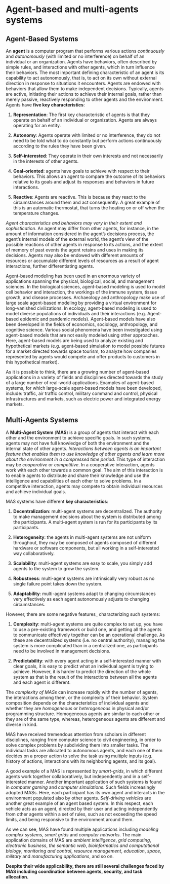 # Agent-based and multi-agents systems

## Agent-Based Systems

An **agent** is a computer program that performs various actions _continuously_ and _autonomously_  (with limited or no 
interference) on behalf of an individual or an organization. Agents have behaviors, often described by simple rules, and 
interactions with other agents, which in turn influence their behaviors. The most important defining characteristic of 
an agent is its capability to act autonomously, that is, to act on its own without external direction in response to 
situations it encounters. Agents are endowed with behaviors that allow them to make independent decisions. Typically, 
agents are active, initiating their actions to achieve their internal goals, rather than merely passive, reactively 
responding to other agents and the environment. Agents have **five key characteristics**:

1. **Representation**: The first key characteristic of agents is that they operate on behalf of an individual or 
   organization. Agents are always operating for an entity. 

2. **Autonomy**: Agents operate with limited or no interference, they do not need to be told what to do constantly but 
   perform actions continuously according to the rules they have been given.

3. **Self-interested**: They operate in their own interests and not necessarily in the interests of other agents.

4. **Goal-oriented**:  agents have goals to achieve with respect to their behaviors. This allows an agent to compare the
   outcome of its behaviors relative to its goals and adjust its responses and behaviors in future interactions.

5. **Reactive**: Agents are reactive. This is because they react to the circumstances around them and act consequently. 
   A great example of this is an automatic thermostat, that turns the heating on or off when the temperature changes.

_Agent characteristics and behaviors may vary in their extent and sophistication_. An agent may differ from other agents, 
for instance, in the amount of information considered in the agent’s decisions process, the agent’s internal models of 
the external world, the agent’s view of the possible reactions of other agents in response to its actions, and the 
extent of memory of past events the agent retains and uses in making its decisions. Agents may also be endowed with 
different amounts of resources or accumulate different levels of resources as a result of agent interactions, further 
differentiating agents.

Agent-based modeling has been used in an enormous variety of applications spanning the physical, biological, social, and
management sciences. In the biological sciences, agent-based modeling is used to model cell behavior and interaction, 
the workings of the immune system, tissue growth, and disease processes. Archaeology and anthropology make use of large 
scale agent-based modeling by providing a virtual environment for long-vanished civilizations. In ecology, agent-based 
modeling is used to model diverse populations of individuals and their interactions (e.g. Agent-based epidemic and 
pandemic models). Agent-based models have also been developed in the fields of economics, sociology, anthropology, and 
cognitive science. Various social phenomena have been investigated using agent-based models that are not easily modeled 
using other approaches. Here, agent-based models are being used to analyze existing and hypothetical markets 
(e.g. agent-based simulation to model possible futures for a market directed towards space tourism, to analyze how 
companies represented by agents would compete and offer products to customers in this hypothetical market).

As it is possible to think, there are a growing number of agent-based applications in a variety of fields and 
disciplines directed towards the study of a large number of real-world applications. Examples of agent-based systems, 
for which large-scale agent-based models have been developed, include: traffic, air traffic control, military command 
and control, physical infrastructures and markets, such as electric power and integrated energy markets. 

## Multi-Agents Systems

A **Multi-Agent System** (**MAS**) is a group of agents that interact with each other and the environment to achieve 
specific goals. In such systems, agents may not have full knowledge of both the environment and the internal state of 
other agents. _Interactions between agents is an important feature that enables them to use knowledge of other agents and 
learn more about the environment in a compressed time period_. This type of interaction may be _cooperative_ or 
_competitive_. In a cooperative interaction, agents work with each other towards a common goal. The aim of this 
interaction is to enable agents to distribute and share their knowledge and use the intelligence and capabilities of 
each other to solve problems. In a competitive interaction, agents may compete to obtain individual resources and 
achieve individual goals. 

MAS systems have different **key characteristics**:

1. **Decentralization**: multi-agent systems are decentralized. The authority to make management decisions about the 
   system is distributed among the participants. A multi-agent system is run for its participants by its participants.

2. **Heterogeneity**: the agents in multi-agent systems are not uniform throughout, they may be composed of agents 
   composed of different hardware or software components, but all working in a self-interested way collaboratively.

3. **Scalability**: multi-agent systems are easy to scale, you simply add agents to the system to grow the system.

4. **Robustness**: multi-agent systems are intrinsically very robust as no single failure point takes down the system. 

5. **Adaptability**: multi-agent systems adapt to changing circumstances very effectively as each agent autonomously 
   adjusts to changing circumstances.

However, there are some negative features_ characterizing such systems:

1. **Complexity**: multi-agent systems are quite complex to set up, you have to use a pre-existing framework or build 
   one, and getting all the agents to communicate effectively together can be an operational challenge. As these are 
   decentralized systems (i.e. no central authority), managing the system is more complicated than in a centralized one, 
   as participants need to be involved in management decisions.

2. **Predictability**: with every agent acting in a self-interested manner with clear goals, it is easy to predict what 
   an individual agent is trying to achieve. However, it is harder to predict the direction of the whole system as that 
   is the result of the interactions between all the agents and each agent is different. 

The _complexity of MASs_ can increase rapidly with the number of agents, the interactions among them, or the complexity 
of their behavior. System composition depends on the characteristics of individual agents and whether they are 
_homogeneous_ or _heterogeneous_ in physical and/or programming structure. Homogeneous agents are similar to each other or 
they are of the same type, whereas, heterogeneous agents are different and diverse in kind. 

MAS have received tremendous attention from scholars in different disciplines, ranging from computer science to civil 
engineering, in order to solve complex problems by subdividing them into smaller tasks. The individual tasks are 
allocated to autonomous agents, and each one of them decides on a proper action to solve the task using multiple inputs 
(e.g. history of actions, interactions with its neighboring agents, and its goal). 

A good example of a MAS is represented by _smart-grids_, in which different agents work together collaboratively, but 
independently and in a self-interested manner. Another important application of such systems is found in 
_computer gaming_ and _computer simulations_. Such fields increasingly adopted MASs. Here, each participant has its own 
agent and interacts in the environment populated also by other agents. _Self-driving vehicles_ are another great example
of an agent based system. In this respect, each vehicle acts as an agent, directed by their user and acting 
independently from other agents within a set of rules, such as not exceeding the speed limits, and being responsive to 
the environment around them. 

As we can see, MAS have found multiple applications including _modeling complex systems_, _smart grids_ and 
_computer networks_. The main application domains of MAS are _ambient intelligence_, _grid computing_, 
_electronic business_, _the semantic web_, _bioinformatics and computational biology_, _monitoring and control_, 
_resource management_, _education_, _space_, _military_ and _manufacturing applications_, and so on.
 
**Despite their wide applicability, there are still several challenges faced by MAS including coordination between 
agents, security, and task allocation.**
